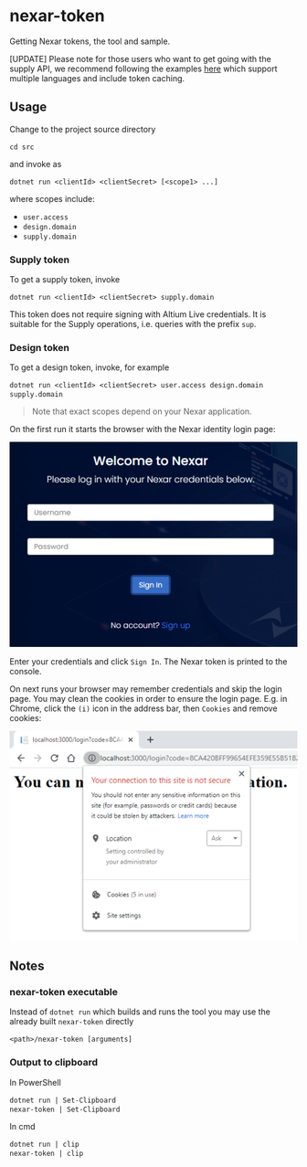 # nexar-token

Getting Nexar tokens, the tool and sample.

[UPDATE] Please note for those users who want to get going with the supply API, we recommend following the examples [here](https://github.com/NexarDeveloper/nexar-first-supply-query) which support multiple languages and include token caching.

## Usage

Change to the project source directory

    cd src

and invoke as

    dotnet run <clientId> <clientSecret> [<scope1> ...]

where scopes include:

- `user.access`
- `design.domain`
- `supply.domain`

### Supply token

To get a supply token, invoke

    dotnet run <clientId> <clientSecret> supply.domain

This token does not require signing with Altium Live credentials.
It is suitable for the Supply operations, i.e. queries with the prefix `sup`.

### Design token

To get a design token, invoke, for example

    dotnet run <clientId> <clientSecret> user.access design.domain supply.domain

> Note that exact scopes depend on your Nexar application.

On the first run it starts the browser with the Nexar identity login page:

![](images/login.png)

Enter your credentials and click `Sign In`.
The Nexar token is printed to the console.

On next runs your browser may remember credentials and skip the login page.
You may clean the cookies in order to ensure the login page. E.g. in Chrome,
click the `(i)` icon in the address bar, then `Cookies` and remove cookies:

![](images/cookies.png)

## Notes

### nexar-token executable

Instead of `dotnet run` which builds and runs the tool you may use the already built `nexar-token` directly

    <path>/nexar-token [arguments]

### Output to clipboard

In PowerShell

    dotnet run | Set-Clipboard
    nexar-token | Set-Clipboard

In cmd

    dotnet run | clip
    nexar-token | clip
